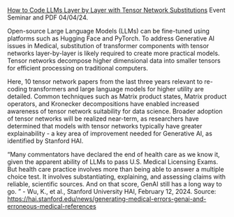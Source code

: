 [How to Code LLMs Layer by Layer with Tensor Network Substitutions](https://www.chemicalqdevice.com/how-to-code-llms-with-tensor-networks) Event Seminar and PDF 04/04/24.

Open-source Large Language Models (LLMs) can be fine-tuned using platforms such as Hugging Face and PyTorch. To address Generative AI issues in Medical, substitution of transformer components with tensor networks layer-by-layer is likely required to create more practical models. Tensor networks decompose higher dimensional data into smaller tensors for efficient processing on traditional computers. 

Here, 10 tensor network papers from the last three years relevant to re-coding transformers and large language models for higher utility are detailed. Common techniques such as Matrix product states, Matrix product operators, and Kronecker decompositions have enabled increased awareness of tensor network suitability for data science. Broader adoption of tensor networks will be realized near-term, as researchers have determined that models with tensor networks typically have greater explainability - a key area of improvement needed for Generative AI, as identified by Stanford HAI.

“Many commentators have declared the end of health care as we know it, given the apparent ability of LLMs to pass U.S. Medical Licensing Exams. But health care practice involves more than being able to answer a multiple choice test. It involves substantiating, explaining, and assessing claims with reliable, scientific sources. And on that score, GenAI still has a long way to go. ” - Wu, K., et al., Stanford University HAI, February 12, 2024. Source: https://hai.stanford.edu/news/generating-medical-errors-genai-and-erroneous-medical-references
